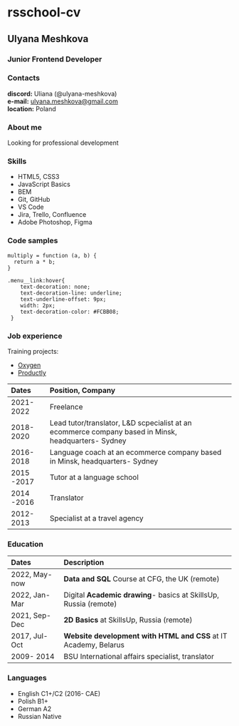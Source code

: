# rsschool-cv
## Ulyana Meshkova
### Junior Frontend Developer
### Contacts
**discord:** Uliana (@ulyana-meshkova) <br>
**e-mail:** ulyana.meshkova@gmail.com <br>
**location:** Poland
### About me
Looking for professional development
### Skills
- HTML5, CSS3
- JavaScript Basics
- BEM
- Git, GitHub
- VS Code
- Jira, Trello, Confluence
- Adobe Photoshop, Figma

### Code samples
```
multiply = function (a, b) {
  return a * b;
}
```
```
.menu__link:hover{
    text-decoration: none;
    text-decoration-line: underline;
    text-underline-offset: 9px;
    width: 2px;
    text-decoration-color: #FCBB08;
 }
```
### Job experience

Training projects:
- [Oxygen](http://fe.it-academy.by/Sites/0039468/index.html)
- [Productly](http://fe.it-academy.by/Sites/0039198/index.html)

| Dates  | Position, Company |
| :---  | :---  |
| 2021- 2022 | Freelance |
| 2018- 2020 | Lead tutor/translator, L&D scpecialist at an ecommerce company based in Minsk, headquarters- Sydney |
| 2016- 2018 | Language coach at an ecommerce company based in Minsk, headquarters- Sydney |
| 2015 -2017 | Tutor at a language school |
| 2014 -2016 | Translator |
| 2012- 2013 | Specialist at a travel agency |

### Education

| Dates  | Description |
| :---  | :---  |
| 2022, May- now | **Data and SQL** Course at CFG, the UK (remote) |
| 2022, Jan- Mar | Digital **Academic drawing**- basics at SkillsUp, Russia (remote) |
| 2021, Sep- Dec | **2D Basics** at SkillsUp, Russia (remote) |
| 2017, Jul- Oct | **Website development with HTML and CSS** at IT Academy, Belarus |
| 2009- 2014 | BSU International affairs specialist, translator |

### Languages
- English C1+/C2 (2016- CAE)
- Polish B1+
- German A2
- Russian  Native

